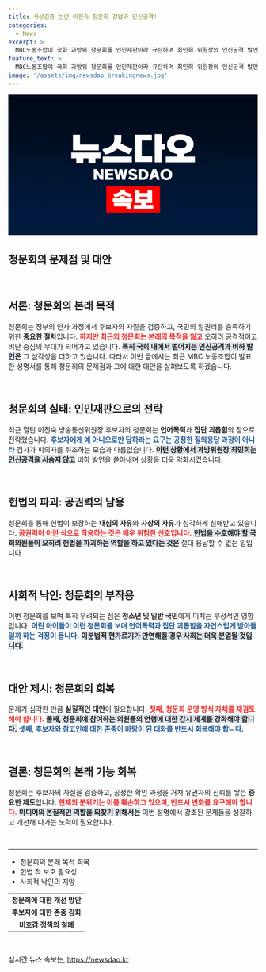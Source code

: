 ```yaml
---
title: 사상검증 논란 이진숙 청문회 강압과 인신공격!
categories:
  - News
excerpt: >
  MBC노동조합이 국회 과방위 청문회를 인민재판이라 규탄하며 최민희 위원장의 인신공격 발언에 경악했다고 전했다. 이 사건은 언어폭력과 사회적 낙인을 부추기는 국민적 우려를 낳고 있다. 클릭해서 자세히 확인하세요!
feature_text: >
  MBC노동조합이 국회 과방위 청문회를 인민재판이라 규탄하며 최민희 위원장의 인신공격 발언에 경악했다고 전했다. 이 사건은 언어폭력과 사회적 낙인을 부추기는 국민적 우려를 낳고 있다. 클릭해서 자세히 확인하세요!
image: '/assets/img/newsdao_breakingnews.jpg'
---
```


<p><img src="/assets/img/newsdao_breakingnews.jpg" alt="ontimetimes 속보" /></p>

<h2 data-ke-size="size26">청문회의 문제점 및 대안</h2>

<p data-ke-size="size16">&nbsp;</p>

<h2 data-ke-size="size26">서론: 청문회의 본래 목적</h2>

<p data-ke-size="size16">청문회는 정부의 인사 과정에서 후보자의 자질을 검증하고, 국민의 알권리를 충족하기 위한 <b>중요한 절차</b>입니다. <b><span style="color: #ee2323;">하지만 최근의 청문회는 본래의 목적을 잃고</span></b> 오히려 공격적이고 비난 중심의 무대가 되어가고 있습니다. <b><span style="background-color: #21538527;">특히 국회 내에서 벌어지는 인신공격과 비하 발언은</span></b> 그 심각성을 더하고 있습니다. 따라서 이번 글에서는 최근 MBC 노동조합이 발표한 성명서를 통해 청문회의 문제점과 그에 대한 대안을 살펴보도록 하겠습니다.</p>

<p data-ke-size="size16">&nbsp;</p>

<h2 data-ke-size="size26">청문회의 실태: 인민재판으로의 전락</h2>

<p data-ke-size="size16">최근 열린 이진숙 방송통신위원장 후보자의 청문회는 <b>언어폭력</b>과 <b>집단 괴롭힘</b>의 장으로 전락했습니다. <b><span style="color: #1a5490;">후보자에게 예 아니오로만 답하라는 요구는 공정한 질의응답 과정이 아니라</span></b> 검사가 피의자를 취조하는 모습과 다름없습니다. <b><span style="background-color: #21538527;">이런 상황에서 과방위원장 최민희는 인신공격을 서슴지 않고</span></b> 비하 발언을 쏟아내며 상황을 더욱 악화시켰습니다.</p>

<p data-ke-size="size16">&nbsp;</p>

<h2 data-ke-size="size26">헌법의 파괴: 공권력의 남용</h2>

<p data-ke-size="size16">청문회를 통해 헌법이 보장하는 <b>내심의 자유</b>와 <b>사상의 자유</b>가 심각하게 침해받고 있습니다. <b><span style="color: #ee2323;">공권력이 이런 식으로 작용하는 것은 매우 위험한 신호입니다.</span></b> <b><span style="background-color: #21538527;">헌법을 수호해야 할 국회의원들이 오히려 헌법을 파괴하는 역할을 하고 있다는 것은</span></b> 절대 용납할 수 없는 일입니다.</p>

<p data-ke-size="size16">&nbsp;</p>

<h2 data-ke-size="size26">사회적 낙인: 청문회의 부작용</h2>

<p data-ke-size="size16">이번 청문회를 보며 특히 우려되는 점은 <b>청소년 및 일반 국민</b>에게 미치는 부정적인 영향입니다. <b><span style="color: #1a5490;">어린 아이들이 이런 청문회를 보며 언어폭력과 집단 괴롭힘을 자연스럽게 받아들일까 하는 걱정이 듭니다.</span></b> <b><span style="background-color: #21538527;">이분법적 편가르기가 만연해질 경우 사회는 더욱 분열될 것입니다.</span></b></p>

<p data-ke-size="size16">&nbsp;</p>

<h2 data-ke-size="size26">대안 제시: 청문회의 회복</h2>

<p data-ke-size="size16">문제가 심각한 만큼 <b>실질적인 대안</b>이 필요합니다. <b><span style="color: #ee2323;">첫째, 청문회 운영 방식 자체를 재검토해야 합니다.</span></b> <b><span style="background-color: #21538527;">둘째, 청문회에 참여하는 의원들의 언행에 대한 감시 체계를 강화해야 합니다.</span></b> <b><span style="color: #1a5490;">셋째, 후보자와 참고인에 대한 존중이 바탕이 된 대화를 반드시 회복해야 합니다.</span></b></p>

<p data-ke-size="size16">&nbsp;</p>

<h2 data-ke-size="size26">결론: 청문회의 본래 기능 회복</h2>

<p data-ke-size="size16">청문회는 후보자의 자질을 검증하고, 공정한 확인 과정을 거쳐 유권자의 신뢰를 쌓는 <b>중요한 제도</b>입니다. <b><span style="color: #ee2323;">현재의 분위기는 이를 훼손하고 있으며, 반드시 변화를 요구해야 합니다.</span></b> <b><span style="background-color: #21538527;">미디어의 본질적인 역할을 되찾기 위해서는</span></b> 이번 성명에서 강조된 문제들을 성찰하고 개선해 나가는 노력이 필요합니다.</p>

<p data-ke-size="size16">&nbsp;</p>

<hr>

<ul>
    <li>청문회의 본래 목적 회복</li>
    <li>헌법 적 보호 필요성</li>
    <li>사회적 낙인의 지양</li>
</ul>

<table style="border-collapse: collapse; text-align: left; width: 100%;">
    <tr>
        <td style="text-align: center; height: 17px;"><b>청문회에 대한 개선 방안</b></td>
    </tr>
    <tr>
        <td style="text-align: center; height: 17px;"><b>후보자에 대한 존중 강화</b></td>
    </tr>
    <tr>
        <td style="text-align: center; height: 17px;"><b>비호감 정책의 철폐</b></td>
    </tr>
</table>

<p data-ke-size="size16">&nbsp;</p>
실시간 뉴스 속보는, <a href="https://newsdao.kr" rel="dofollow">https://newsdao.kr</a>


